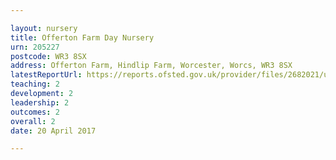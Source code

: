 ```yaml
---

layout: nursery
title: Offerton Farm Day Nursery
urn: 205227
postcode: WR3 8SX
address: Offerton Farm, Hindlip Farm, Worcester, Worcs, WR3 8SX
latestReportUrl: https://reports.ofsted.gov.uk/provider/files/2682021/urn/205227.pdf
teaching: 2
development: 2
leadership: 2
outcomes: 2
overall: 2
date: 20 April 2017

---
```

